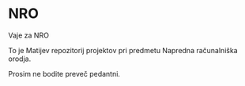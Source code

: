 # NRO
Vaje za NRO

To je Matijev repozitorij projektov pri predmetu Napredna računalniška orodja.

Prosim ne bodite preveč pedantni.
